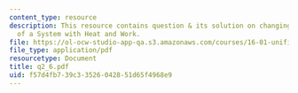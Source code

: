 ```yaml
---
content_type: resource
description: This resource contains question & its solution on changing the State
  of a System with Heat and Work.
file: https://ol-ocw-studio-app-qa.s3.amazonaws.com/courses/16-01-unified-engineering-i-ii-iii-iv-fall-2005-spring-2006/f57d4fb739c33526042851d65f4968e9_q2_6.pdf
file_type: application/pdf
resourcetype: Document
title: q2_6.pdf
uid: f57d4fb7-39c3-3526-0428-51d65f4968e9
---
```

